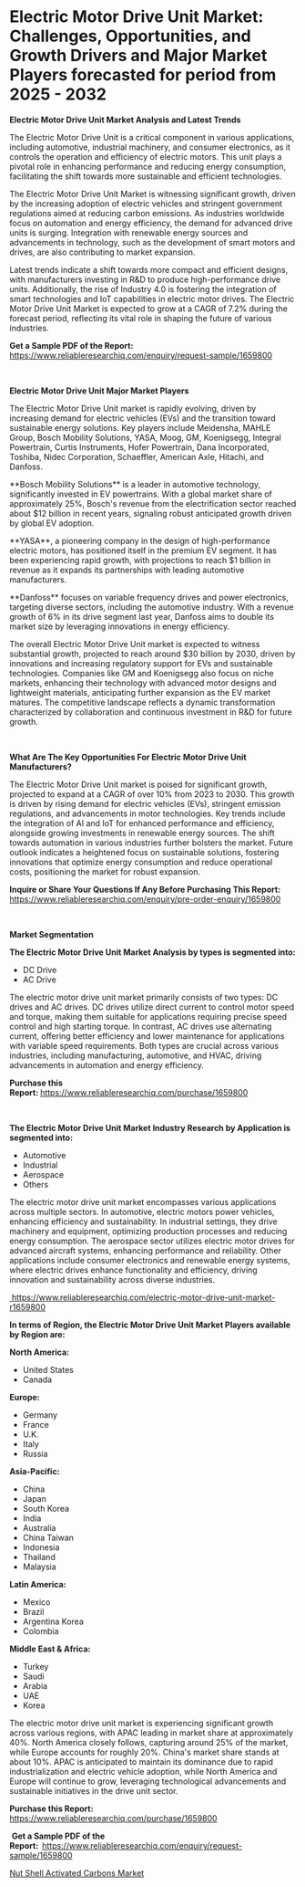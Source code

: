 <p><h1>Electric Motor Drive Unit Market: Challenges, Opportunities, and Growth Drivers and Major Market Players forecasted for period from 2025 - 2032</h1></p><p><strong>Electric Motor Drive Unit Market Analysis and Latest Trends</strong></p>
<p><p>The Electric Motor Drive Unit is a critical component in various applications, including automotive, industrial machinery, and consumer electronics, as it controls the operation and efficiency of electric motors. This unit plays a pivotal role in enhancing performance and reducing energy consumption, facilitating the shift towards more sustainable and efficient technologies.</p><p>The Electric Motor Drive Unit Market is witnessing significant growth, driven by the increasing adoption of electric vehicles and stringent government regulations aimed at reducing carbon emissions. As industries worldwide focus on automation and energy efficiency, the demand for advanced drive units is surging. Integration with renewable energy sources and advancements in technology, such as the development of smart motors and drives, are also contributing to market expansion.</p><p>Latest trends indicate a shift towards more compact and efficient designs, with manufacturers investing in R&D to produce high-performance drive units. Additionally, the rise of Industry 4.0 is fostering the integration of smart technologies and IoT capabilities in electric motor drives. The Electric Motor Drive Unit Market is expected to grow at a CAGR of 7.2% during the forecast period, reflecting its vital role in shaping the future of various industries.</p></p>
<p><strong>Get a Sample PDF of the Report:&nbsp;</strong> <a href="https://www.reliableresearchiq.com/enquiry/request-sample/1659800?utm_campaign=2248&utm_medium=2&utm_source=Github&utm_content=ia&utm_term=23032025&utm_id=electric-motor-drive-unit">https://www.reliableresearchiq.com/enquiry/request-sample/1659800</a></p>
<p>&nbsp;</p>
<p><strong>Electric Motor Drive Unit Major Market Players</strong></p>
<p><p>The Electric Motor Drive Unit market is rapidly evolving, driven by increasing demand for electric vehicles (EVs) and the transition toward sustainable energy solutions. Key players include Meidensha, MAHLE Group, Bosch Mobility Solutions, YASA, Moog, GM, Koenigsegg, Integral Powertrain, Curtis Instruments, Hofer Powertrain, Dana Incorporated, Toshiba, Nidec Corporation, Schaeffler, American Axle, Hitachi, and Danfoss.</p><p>**Bosch Mobility Solutions** is a leader in automotive technology, significantly invested in EV powertrains. With a global market share of approximately 25%, Bosch's revenue from the electrification sector reached about $12 billion in recent years, signaling robust anticipated growth driven by global EV adoption.</p><p>**YASA**, a pioneering company in the design of high-performance electric motors, has positioned itself in the premium EV segment. It has been experiencing rapid growth, with projections to reach $1 billion in revenue as it expands its partnerships with leading automotive manufacturers.</p><p>**Danfoss** focuses on variable frequency drives and power electronics, targeting diverse sectors, including the automotive industry. With a revenue growth of 6% in its drive segment last year, Danfoss aims to double its market size by leveraging innovations in energy efficiency.</p><p>The overall Electric Motor Drive Unit market is expected to witness substantial growth, projected to reach around $30 billion by 2030, driven by innovations and increasing regulatory support for EVs and sustainable technologies. Companies like GM and Koenigsegg also focus on niche markets, enhancing their technology with advanced motor designs and lightweight materials, anticipating further expansion as the EV market matures. The competitive landscape reflects a dynamic transformation characterized by collaboration and continuous investment in R&D for future growth.</p></p>
<p>&nbsp;</p>
<p><strong>What Are The Key Opportunities For Electric Motor Drive Unit Manufacturers?</strong></p>
<p><p>The Electric Motor Drive Unit market is poised for significant growth, projected to expand at a CAGR of over 10% from 2023 to 2030. This growth is driven by rising demand for electric vehicles (EVs), stringent emission regulations, and advancements in motor technologies. Key trends include the integration of AI and IoT for enhanced performance and efficiency, alongside growing investments in renewable energy sources. The shift towards automation in various industries further bolsters the market. Future outlook indicates a heightened focus on sustainable solutions, fostering innovations that optimize energy consumption and reduce operational costs, positioning the market for robust expansion.</p></p>
<p><strong>Inquire or Share Your Questions If Any Before Purchasing This Report:</strong> <a href="https://www.reliableresearchiq.com/enquiry/pre-order-enquiry/1659800?utm_campaign=2248&utm_medium=2&utm_source=Github&utm_content=ia&utm_term=23032025&utm_id=electric-motor-drive-unit">https://www.reliableresearchiq.com/enquiry/pre-order-enquiry/1659800</a></p>
<p>&nbsp;</p>
<p><strong>Market Segmentation</strong></p>
<p><strong>The Electric Motor Drive Unit Market Analysis by types is segmented into:</strong></p>
<p><ul><li>DC Drive</li><li>AC Drive</li></ul></p>
<p><p>The electric motor drive unit market primarily consists of two types: DC drives and AC drives. DC drives utilize direct current to control motor speed and torque, making them suitable for applications requiring precise speed control and high starting torque. In contrast, AC drives use alternating current, offering better efficiency and lower maintenance for applications with variable speed requirements. Both types are crucial across various industries, including manufacturing, automotive, and HVAC, driving advancements in automation and energy efficiency.</p></p>
<p><strong>Purchase this Report:&nbsp;</strong><a href="https://www.reliableresearchiq.com/purchase/1659800?utm_campaign=2248&utm_medium=2&utm_source=Github&utm_content=ia&utm_term=23032025&utm_id=electric-motor-drive-unit">https://www.reliableresearchiq.com/purchase/1659800</a></p>
<p>&nbsp;</p>
<p><strong>The Electric Motor Drive Unit Market Industry Research by Application is segmented into:</strong></p>
<p><ul><li>Automotive</li><li>Industrial</li><li>Aerospace</li><li>Others</li></ul></p>
<p><p>The electric motor drive unit market encompasses various applications across multiple sectors. In automotive, electric motors power vehicles, enhancing efficiency and sustainability. In industrial settings, they drive machinery and equipment, optimizing production processes and reducing energy consumption. The aerospace sector utilizes electric motor drives for advanced aircraft systems, enhancing performance and reliability. Other applications include consumer electronics and renewable energy systems, where electric drives enhance functionality and efficiency, driving innovation and sustainability across diverse industries.</p></p>
<p><a href="https://www.reliableresearchiq.com/electric-motor-drive-unit-market-r1659800?utm_campaign=2248&utm_medium=2&utm_source=Github&utm_content=ia&utm_term=23032025&utm_id=electric-motor-drive-unit">&nbsp;https://www.reliableresearchiq.com/electric-motor-drive-unit-market-r1659800</a></p>
<p><strong>In terms of Region, the Electric Motor Drive Unit Market Players available by Region are:</strong></p>
<p>
    <p> <strong> North America: </strong>
        <ul>
            <li>United States</li>
            <li>Canada</li>
        </ul>
        </p> 
    <p> <strong> Europe: </strong>
        <ul>
            <li>Germany</li>
            <li>France</li>
            <li>U.K.</li>
            <li>Italy</li>
            <li>Russia</li>
        </ul>
        </p> 
    <p> <strong> Asia-Pacific: </strong>
        <ul>
            <li>China</li>
            <li>Japan</li>
            <li>South Korea</li>
            <li>India</li>
            <li>Australia</li>
            <li>China Taiwan</li>
            <li>Indonesia</li>
            <li>Thailand</li>
            <li>Malaysia</li>
        </ul>
        </p> 
    <p> <strong> Latin America: </strong>
        <ul>
            <li>Mexico</li>
            <li>Brazil</li>
            <li>Argentina Korea</li>
            <li>Colombia</li>
        </ul>
        </p> 
    <p> <strong> Middle East & Africa: </strong>
        <ul>
            <li>Turkey</li>
            <li>Saudi</li>
            <li>Arabia</li>
            <li>UAE</li>
            <li>Korea</li>
        </ul>
    </p>
    </p>
<p><p>The electric motor drive unit market is experiencing significant growth across various regions, with APAC leading in market share at approximately 40%. North America closely follows, capturing around 25% of the market, while Europe accounts for roughly 20%. China's market share stands at about 10%. APAC is anticipated to maintain its dominance due to rapid industrialization and electric vehicle adoption, while North America and Europe will continue to grow, leveraging technological advancements and sustainable initiatives in the drive unit sector.</p></p>
<p><strong>Purchase this Report: </strong><a href="https://www.reliableresearchiq.com/purchase/1659800?utm_campaign=2248&utm_medium=2&utm_source=Github&utm_content=ia&utm_term=23032025&utm_id=electric-motor-drive-unit">https://www.reliableresearchiq.com/purchase/1659800</a></p>
<p>&nbsp;<strong>Get a Sample PDF of the Report:&nbsp;&nbsp;</strong><a href="https://www.reliableresearchiq.com/enquiry/request-sample/1659800?utm_campaign=2248&utm_medium=2&utm_source=Github&utm_content=ia&utm_term=23032025&utm_id=electric-motor-drive-unit">https://www.reliableresearchiq.com/enquiry/request-sample/1659800</a></p>
<p><strong></strong></p>
<p><p><a href="https://github.com/XavierTyler76/Market-Research-Report-List-1/blob/main/nut-shell-activated-carbons-market.md?utm_campaign=2248&utm_medium=2&utm_source=Github&utm_content=ia&utm_term=23032025&utm_id=electric-motor-drive-unit">Nut Shell Activated Carbons Market</a></p></p>
